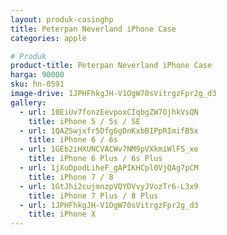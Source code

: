 ```yaml
---
layout: produk-casinghp
title: Peterpan Neverland iPhone Case
categories: apple

# Produk
product-title: Peterpan Neverland iPhone Case
harga: 90000
sku: hn-0591
image-drive: 1JPHFhkgJH-V1OgW70sVitrgzFpr2g_d3
gallery:
  - url: 10EiUv7fonzEevpoxCIqbgZW7OjhkVsQN
    title: iPhone 5 / 5s / SE
  - url: 1QAZSwjxfr5Dfg6gDnKxbBIPpRImifB5x
    title: iPhone 6 / 6s
  - url: 1GEb2iHXUNCVACWv7NM9pVXkmiWlFS_xe
    title: iPhone 6 Plus / 6s Plus
  - url: 1jXuDpodLiheF_gAPIKHCpl0VjQAg7pCM
    title: iPhone 7 / 8
  - url: 1GtJhi2cujmnzpVQYDVvyJVozTr6-L3x9
    title: iPhone 7 Plus / 8 Plus
  - url: 1JPHFhkgJH-V1OgW70sVitrgzFpr2g_d3
    title: iPhone X
---
```

